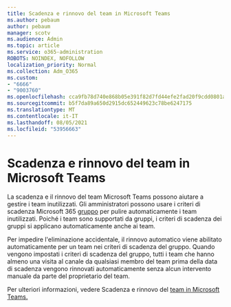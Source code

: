 ```yaml
---
title: Scadenza e rinnovo del team in Microsoft Teams
ms.author: pebaum
author: pebaum
manager: scotv
ms.audience: Admin
ms.topic: article
ms.service: o365-administration
ROBOTS: NOINDEX, NOFOLLOW
localization_priority: Normal
ms.collection: Adm_O365
ms.custom:
- "6666"
- "9003760"
ms.openlocfilehash: cca9fb78d740e868b05e391f82d7fd44efe2fad20f9cdd0801ae05dbfa410a05
ms.sourcegitcommit: b5f7da89a650d2915dc652449623c78be6247175
ms.translationtype: MT
ms.contentlocale: it-IT
ms.lasthandoff: 08/05/2021
ms.locfileid: "53956663"
---
```

# <a name="team-expiration-and-renewal-in-microsoft-teams"></a>Scadenza e rinnovo del team in Microsoft Teams

La scadenza e il rinnovo del team Microsoft Teams possono aiutare a gestire i team inutilizzati. Gli amministratori possono usare i criteri di scadenza Microsoft 365 [gruppo](https://docs.microsoft.com/microsoft-365/admin/create-groups/office-365-groups-expiration-policy) per pulire automaticamente i team inutilizzati. Poiché i team sono supportati da gruppi, i criteri di scadenza dei gruppi si applicano automaticamente anche ai team.

Per impedire l'eliminazione accidentale, il rinnovo automatico viene abilitato automaticamente per un team nei criteri di scadenza del gruppo. Quando vengono impostati i criteri di scadenza del gruppo, tutti i team che hanno almeno una visita al canale da qualsiasi membro del team prima della data di scadenza vengono rinnovati automaticamente senza alcun intervento manuale da parte del proprietario del team.  

Per ulteriori informazioni, vedere Scadenza e rinnovo del [team in Microsoft Teams.](https://docs.microsoft.com/microsoftteams/team-expiration-renewal)
